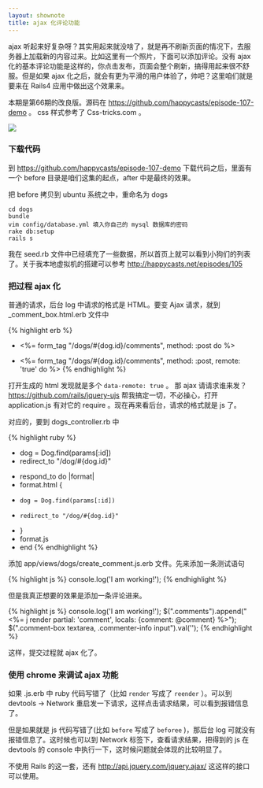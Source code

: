 ```yaml
---
layout: shownote
title: ajax 化评论功能
---
```

<!-- css-tricks 样式的评论，评论一张小狗图片 -->
ajax 听起来好复杂呀？其实用起来就没啥了，就是再不刷新页面的情况下，去服务器上加载新的内容过来。比如这里有一个照片，下面可以添加评论。没有 ajax 化的基本评论功能是这样的，你点击发布，页面会整个刷新，搞得用起来很不舒服。但是如果 ajax 化之后，就会有更为平滑的用户体验了，帅吧？这里咱们就是要来在 Rails4 应用中做出这个效果来。

本期是第66期的改良版。源码在 <https://github.com/happycasts/episode-107-demo> 。 css 样式参考了 Css-tricks.com 。

![](http://media.happycasts.net/pic/happycasts/ajax_comment.png)

### 下载代码
到 <https://github.com/happycasts/episode-107-demo> 下载代码之后，里面有一个 before 目录是咱们这集的起点，after 中是最终的效果。

把 before 拷贝到 ubuntu 系统之中，重命名为 dogs

    cd dogs
    bundle
    vim config/database.yml 填入你自己的 mysql 数据库的密码
    rake db:setup
    rails s

我在 seed.rb 文件中已经填充了一些数据，所以首页上就可以看到小狗们的列表了。关于我本地虚拟机的搭建可以参考 <http://happycasts.net/episodes/105>

### 把过程 ajax 化
普通的请求，后台 log 中请求的格式是 HTML。要变 Ajax 请求，就到 _comment_box.html.erb 文件中

{% highlight erb %}
- <%= form_tag "/dogs/#{dog.id}/comments", method: :post do %>
+ <%= form_tag "/dogs/#{dog.id}/comments", method: :post, remote: 'true' do %>
{% endhighlight %}

打开生成的 html 发现就是多个 `data-remote: true` 。 那 ajax 请请求谁来发？ <https://github.com/rails/jquery-ujs> 帮我搞定一切，不必操心，打开 application.js 有对它的 require 。现在再来看后台，请求的格式就是 js 了。

对应的，要到 dogs_controller.rb 中

{% highlight ruby %}
- dog = Dog.find(params[:id])
- redirect_to "/dog/#{dog.id}"
+ respond_to do |format|
+   format.html {
+     dog = Dog.find(params[:id])
+     redirect_to "/dog/#{dog.id}"
+   }
+   format.js
+ end
{% endhighlight %}

添加 app/views/dogs/create_comment.js.erb 文件。先来添加一条测试语句

{% highlight js %}
console.log('I am working!');
{% endhighlight %}

但是我真正想要的效果是添加一条评论进来。

{% highlight js %}
console.log('I am working!');
$(".comments").append("<%= j render partial: 'comment', locals: {comment: @comment} %>");
$(".comment-box textarea, .commenter-info input").val('');
{% endhighlight %}

这样，提交过程就 ajax 化了。

### 使用 chrome 来调试 ajax 功能
如果 .js.erb 中 ruby 代码写错了（比如 `render` 写成了 `reender` ）。可以到 devtools -> Network 重启发一下请求，这样点击请求结果，可以看到报错信息了。

但是如果就是 js 代码写错了(比如 `before` 写成了 `beforee` )，那后台 log 可就没有报错信息了。这时候也可以到 Network 标签下，查看请求结果，把得到的 js 在 devtools 的 console 中执行一下，这时候问题就会体现的比较明显了。

不使用 Rails 的这一套，还有 http://api.jquery.com/jquery.ajax/ 这这样的接口可以使用。
